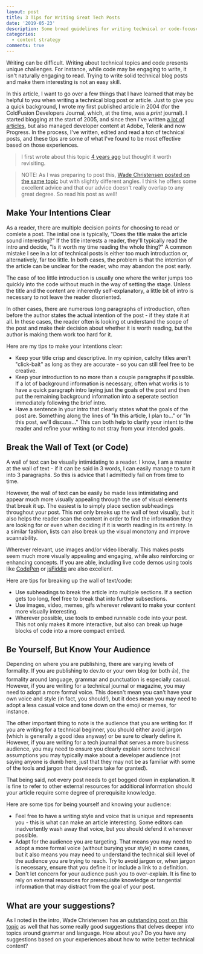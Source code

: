 ```yaml
---
layout: post
title: 3 Tips for Writing Great Tech Posts
date: '2019-05-23'
description: Some broad guidelines for writing technical or code-focused blog posts and articles
categories:
  - content strategy
comments: true
---
```


Writing can be difficult. Writing about technical topics and code presents unique challenges. For instance, while code may be engaging to write, it isn't naturally engaging to read. Trying to write solid technical blog posts and make them interesting is not an easy skill.

In this article, I want to go over a few things that I have learned that may be helpful to you when writing a technical blog post or article. Just to give you a quick background, I wrote my first published article in 2004 (for the ColdFusion Developers Journal, which, at the time, was a _print_ journal). I started blogging at the start of 2005, and since then I've written [a lot of articles](https://remotesynthesis.com/publications/), but also managed developer content at Adobe, Telerik and now Progress. In the process, I've written, edited and read a ton of technical posts, and these tips are some of what I've found to be most effective based on those experiences.

> I first wrote about this topic [4 years ago](https://remotesynthesis.com/blog/writing-for-tech-audience) but thought it worth revisiting.

> NOTE: As I was preparing to post this, [Wade Christensen posted on the same topic](https://dev.to/astuteape/a-guide-to-better-technical-writing-1mdg) but with slightly different angles. I think he offers some excellent advice and that our advice doesn't really overlap to any great degree. So read his post as well!

## Make Your Intentions Clear

As a reader, there are multiple decision points for choosing to read or comlete a post. The intial one is typically, "Does the title make the article sound interesting?" If the title interests a reader, they'll typically read the intro and decide, "Is it worth my time reading the whole thing?" A common mistake I see in a lot of technical posts is either too much introduction or, alternatively, far too little. In both cases, the problem is that the intention of the article can be unclear for the reader, who may abandon the post early.

The case of too little introduction is usually one where the writer jumps too quickly into the code without much in the way of setting the stage. Unless the title and the content are inherently self-explanatory, a little bit of intro is necessary to not leave the reader disoriented.

In other cases, there are numerous long paragraphs of introduction, often before the author states the actual intention of the post - if they state it at all. In these cases, the reader often is looking ot understand the scope of the post and make their decision about whether it is worth reading, but the author is making them work too hard for it.

Here are my tips to make your intentions clear:

* Keep your title crisp and descriptive. In my opinion, catchy titles aren't "click-bait" as long as they are accurate - so you can still feel free to be creative.
* Keep your introduction to no more than a couple paragraphs if possible. If a lot of background information is necessary, often what works is to have a quick paragraph intro laying just the goals of the post and then put the remaining background information into a seperate section immediately following the brief intro.
* Have a sentence in your intro that clearly states what the goals of the post are. Something along the lines of "In this article, I plan to..." or "In this post, we'll discuss..." This can both help to clarify your intent to the reader and refine your writing to not stray from your intended goals.

## Break the Wall of Text (or Code)

A wall of text can be visually intimidating to a reader. I know, I am a master at the wall of text - if it can be said in 3 words, I can easily manage to turn it into 3 paragraphs. So this is advice that I admittedly fail on from time to time.

However, the wall of text can be easily be made less intimidating and appear much more visually appealing through the use of visual elements that break it up. The easiest is to simply place section subheadings throughout your post. This not only breaks up the wall of text visually, but it also helps the reader scan the content in order to find the information they are looking for or even when deciding if it is worth reading in its entirety. In a similar fashion, lists can also break up the visual monotony and improve scannability.

Wherever relevant, use images and/or video liberally. This makes posts seem much more visually appealing and engaging, while also reinforcing or enhancing concepts. If you are able, including live code demos using tools like [CodePen](https://codepen.io/) or [jsFiddle](https://jsfiddle.net/) are also excellent.

Here are tips for breaking up the wall of text/code:

* Use subheadings to break the article into multiple sections. If a section gets too long, feel free to break that into further subsections.
* Use images, video, memes, gifs wherever relevant to make your content more visually interesting.
* Wherever possible, use tools to embed runnable code into your post. This not only makes it more interactive, but also can break up huge blocks of code into a more compact embed.

## Be Yourself, But Know Your Audience

Depending on where you are publishing, there are varying levels of formality. If you are publishing to dev.to or your own blog (or both 👍), the formality around language, grammar and punctuation is especially casual. However, if you are writing for a technical journal or magazine, you may need to adopt a more formal voice. This doesn't mean you can't have your own voice and style (in fact, you should!), but it does mean you may need to adopt a less casual voice and tone down on the emoji or memes, for instance.

The other important thing to note is the audience that you are writing for. If you are writing for a technical beginner, you should either avoid jargon (which is generally a good idea anyway) or be sure to clearly define it. However, if you are writing for a tech journal that serves a more business audience, you may need to ensure you clearly explain some technical assumptions you may typically make about a developer audience (not saying anyone is dumb here, just that they may not be as familiar with some of the tools and jargon that developers take for granted).

That being said, not every post needs to get bogged down in explanation. It is fine to refer to other external resources for additional information should your article require some degree of prerequisite knowledge.

Here are some tips for being yourself and knowing your audience:

* Feel free to have a writing style and voice that is unique and represents you - this is what can make an article interesting. Some editors can inadvertently wash away that voice, but you should defend it whenever possible.
* Adapt for the audience you are targeting. That means you may need to adopt a more formal voice (without burying your style) in some cases, but it also means you may need to understand the technical skill level of the audience you are trying to reach. Try to avoid jargon or, when jargon is necessary, ensure that you define it or include a link to a definition.
* Don't let concern for your audience push you to over-explain. It is fine to rely on external resources for prerequisite knowledge or tangential information that may distract from the goal of your post.

## What are your suggestions?

As I noted in the intro, Wade Christensen has an [outstanding post on this topic](https://dev.to/astuteape/a-guide-to-better-technical-writing-1mdg) as well that has some really good suggestions that delves deeper into topics around grammar and language. How about you? Do you have any suggestions based on your experiences about how to write better technical content?